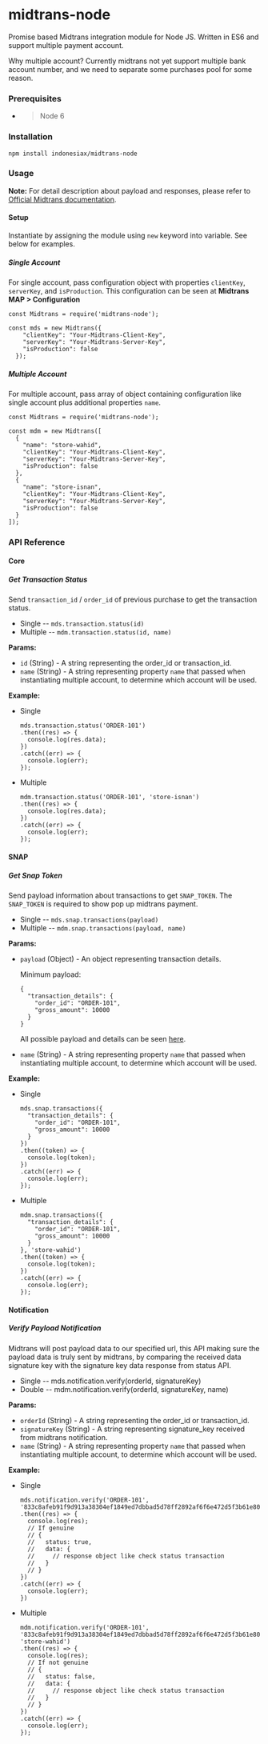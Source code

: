 # midtrans-node

Promise based Midtrans integration module for Node JS. Written in ES6 and support multiple payment account.

Why multiple account? Currently midtrans not yet support multiple bank account number, and we need to separate some purchases pool for some reason.

### Prerequisites

- > Node 6

### Installation

```
npm install indonesiax/midtrans-node
```

### Usage

__Note:__ For detail description about payload and responses, please refer to [Official Midtrans documentation](http://api-docs.midtrans.com/#api-methods).

#### Setup

Instantiate by assigning the module using `new` keyword into variable. See below for examples.

##### Single Account

For single account, pass configuration object with properties `clientKey`, `serverKey`, and `isProduction`. This configuration can be seen at __Midtrans MAP > Configuration__

```
const Midtrans = require('midtrans-node');

const mds = new Midtrans({
    "clientKey": "Your-Midtrans-Client-Key",
    "serverKey": "Your-Midtrans-Server-Key",
    "isProduction": false
  });
```

##### Multiple Account

For multiple account, pass array of object containing configuration like single account plus additional properties `name`.

```
const Midtrans = require('midtrans-node');

const mdm = new Midtrans([
  {
    "name": "store-wahid",
    "clientKey": "Your-Midtrans-Client-Key",
    "serverKey": "Your-Midtrans-Server-Key",
    "isProduction": false
  },
  {
    "name": "store-isnan",
    "clientKey": "Your-Midtrans-Client-Key",
    "serverKey": "Your-Midtrans-Server-Key",
    "isProduction": false
  }
]);
```

### API Reference

#### Core

##### Get Transaction Status

Send `transaction_id` / `order_id` of previous purchase to get the transaction status.

- Single -- `mds.transaction.status(id)`
- Multiple -- `mdm.transaction.status(id, name)`


__Params:__

- `id` (String) - A string representing the order_id or transaction_id.
- `name` (String) - A string representing property `name` that passed when instantiating multiple account, to determine which account will be used.


__Example:__

- Single

  ```
  mds.transaction.status('ORDER-101')
  .then((res) => {
    console.log(res.data);
  })
  .catch((err) => {
    console.log(err);
  });
  ```

- Multiple

  ```
  mdm.transaction.status('ORDER-101', 'store-isnan')
  .then((res) => {
    console.log(res.data);
  })
  .catch((err) => {
    console.log(err);
  });
  ```


#### SNAP

##### Get Snap Token

Send payload information about transactions to get `SNAP_TOKEN`. The `SNAP_TOKEN` is required to show pop up midtrans payment.

- Single -- `mds.snap.transactions(payload)`
- Multiple -- `mdm.snap.transactions(payload, name)`


__Params:__

- `payload` (Object) - An object representing transaction details.

  Minimum payload:
  ```
  {
    "transaction_details": {
      "order_id": "ORDER-101",
      "gross_amount": 10000
    }
  }
  ```

  All possible payload and details can be seen [here](https://snap-docs.midtrans.com/#json-parameter-request-body).

- `name` (String) -  A string representing property `name` that passed when instantiating multiple account, to determine which account will be used.


__Example:__

- Single

  ```
  mds.snap.transactions({
    "transaction_details": {
      "order_id": "ORDER-101",
      "gross_amount": 10000
    }
  })
  .then((token) => {
    console.log(token);
  })
  .catch((err) => {
    console.log(err);
  });
  ```

- Multiple

  ```
  mdm.snap.transactions({
    "transaction_details": {
      "order_id": "ORDER-101",
      "gross_amount": 10000
    }
  }, 'store-wahid')
  .then((token) => {
    console.log(token);
  })
  .catch((err) => {
    console.log(err);
  });
  ```


#### Notification

##### Verify Payload Notification

Midtrans will post payload data to our specified url, this API making sure the payload data is truly sent by midtrans, by comparing the received data signature key with the signature key data response from status API.

- Single -- mds.notification.verify(orderId, signatureKey)
- Double -- mdm.notification.verify(orderId, signatureKey, name)

__Params:__

- `orderId` (String) - A string representing the order_id or transaction_id.
- `signatureKey` (String) - A string representing signature_key received from midtrans notification.
- `name` (String) -  A string representing property `name` that passed when instantiating multiple account, to determine which account will be used.

__Example:__

- Single
  ```
  mds.notification.verify('ORDER-101', '833c8afeb91f9d913a38304ef1849ed7dbbad5d78ff2892af6f6e472d5f3b61e803ba92c198cb587f3222a746821ad71eda22a594f5b21445a0822d807fc4097')
  .then((res) => {
    console.log(res);
    // If genuine
    // {
    //   status: true,
    //   data: {
    //     // response object like check status transaction
    //   }
    // }
  })
  .catch((err) => {
    console.log(err);
  })
  ```

- Multiple
  ```
  mdm.notification.verify('ORDER-101', '833c8afeb91f9d913a38304ef1849ed7dbbad5d78ff2892af6f6e472d5f3b61e803ba92c198cb587f3222a746821ad71eda22a594f5b21445a0822d807fc4097', 'store-wahid')
  .then((res) => {
    console.log(res);
    // If not genuine
    // {
    //   status: false,
    //   data: {
    //     // response object like check status transaction
    //   }
    // }
  })
  .catch((err) => {
    console.log(err);
  });
  ```
